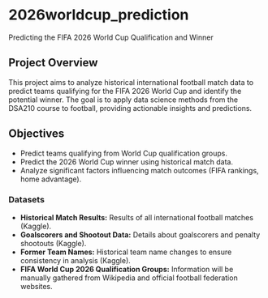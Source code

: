# 2026worldcup_prediction
Predicting the FIFA 2026 World Cup Qualification and Winner

## Project Overview
This project aims to analyze historical international football match data to predict teams qualifying for the FIFA 2026 World Cup and identify the potential winner. The goal is to apply data science methods from the DSA210 course to football, providing actionable insights and predictions.

## Objectives
- Predict teams qualifying from World Cup qualification groups.
- Predict the 2026 World Cup winner using historical match data.
- Analyze significant factors influencing match outcomes (FIFA rankings, home advantage).

### Datasets
- **Historical Match Results:** Results of all international football matches (Kaggle).
- **Goalscorers and Shootout Data:** Details about goalscorers and penalty shootouts (Kaggle).
- **Former Team Names:** Historical team name changes to ensure consistency in analysis (Kaggle).
- **FIFA World Cup 2026 Qualification Groups:** Information will be manually gathered from Wikipedia and official football federation websites.


